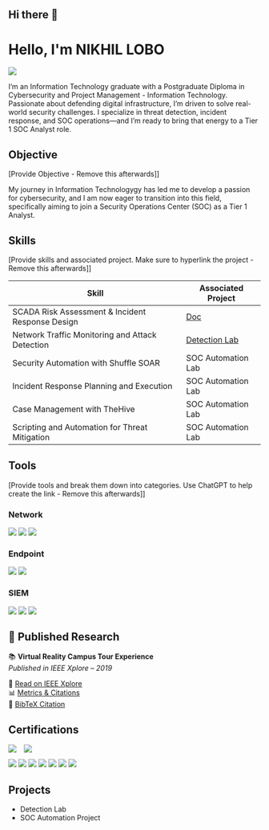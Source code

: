 ## Hi there 👋
# Hello, I'm NIKHIL LOBO
<a href="https://www.linkedin.com/in/nik-lobo-926179191/"><img src="https://img.shields.io/badge/-LinkedIn-0072b1?&style=for-the-badge&logo=linkedin&logoColor=white" /></a>

 I’m an Information Technology graduate with a Postgraduate Diploma in Cybersecurity and Project Management - Information Technology. Passionate about defending digital infrastructure, I’m driven to solve real-world security challenges. I specialize in threat detection, incident response, and SOC operations—and I’m ready to bring that energy to a Tier 1 SOC Analyst role.

## Objective
[Provide Objective - Remove this afterwards]]

My journey in Information Technologygy has led me to develop a passion for cybersecurity, and I am now eager to transition into this field, specifically aiming to join a Security Operations Center (SOC) as a Tier 1 Analyst.

## Skills
[Provide skills and associated project. Make sure to hyperlink the project - Remove this afterwards]]

| Skill                                         | Associated Project         |
|-----------------------------------------------|----------------------------|
| SCADA Risk Assessment & Incident Response Design          | <a href="https://github.com/NikSecOps/seascope-ir-playbook/blob/main/README.md">Doc</a>|
| Network Traffic Monitoring and Attack Detection | <a href="https://google.com">Detection Lab</a>|
| Security Automation with Shuffle SOAR         | SOC Automation Lab|
| Incident Response Planning and Execution      | SOC Automation Lab|
| Case Management with TheHive                  | SOC Automation Lab|
| Scripting and Automation for Threat Mitigation | SOC Automation Lab|

## Tools
[Provide tools and break them down into categories. Use ChatGPT to help create the link - Remove this afterwards]]

### Network
<div>
    <img src="https://img.shields.io/badge/-Wireshark-1679A7?&style=for-the-badge&logo=Wireshark&logoColor=white" />
    <img src="https://img.shields.io/badge/-Suricata-EF3B2D?&style=for-the-badge&logo=Suricata&logoColor=white" />
    <img src="https://img.shields.io/badge/-Zeek-777BB4?&style=for-the-badge&logo=Zeek&logoColor=white" />
</div>

### Endpoint
<div>
    <img src="https://img.shields.io/badge/-Microsoft_Defender_for_Endpoint-00A4EF?&style=for-the-badge&logo=Microsoft&logoColor=white" />
    <img src="https://img.shields.io/badge/-Velociraptor-4B275F?&style=for-the-badge&logo=Velociraptor&logoColor=white" />
</div>

### SIEM
<div>
    <img src="https://img.shields.io/badge/-Microsoft_Sentinel-0078D4?&style=for-the-badge&logo=Microsoft&logoColor=white" />
    <img src="https://img.shields.io/badge/-Splunk-000000?&style=for-the-badge&logo=Splunk&logoColor=white" />
    <img src="https://img.shields.io/badge/-Elastic-005571?&style=for-the-badge&logo=Elastic&logoColor=white" />
</div>

## 🔬 Published Research

📚 **Virtual Reality Campus Tour Experience**  
*Published in IEEE Xplore – 2019*

🔗 [Read on IEEE Xplore](https://ieeexplore.ieee.org/document/10104840)  
📊 [Metrics & Citations](https://ieeexplore.ieee.org/document/10104840/metrics)  
📄 [BibTeX Citation](https://doi.org/10.1109/ICIICT57330.2023.10104840)

## Certifications
<div style="margin-bottom: 10px;">
   <img src="https://img.shields.io/badge/PROJECT%20MANAGEMENT%20(IT)-SENECA%20COLLEGE-d32f2f?style=for-the-badge&logo=googleclassroom&logoColor=white" />
  &ensp;
  <img src="https://img.shields.io/badge/CYBERSECURITY%20DIPLOMA-YORK%20UNIVERSITY-1565c0?style=for-the-badge&logo=protonvpn&logoColor=white" />
</div>

<div>
<img src="https://img.shields.io/badge/Project_Management_(IT)-Seneca_College-d32f2f?style=for-the-badge&logo=googleclassroom&logoColor=white" />
<img src="https://img.shields.io/badge/Cybersecurity_Diploma-York_University-1565c0?style=for-the-badge&logo=protonvpn&logoColor=white" /> 
<img src="https://img.shields.io/badge/-Security%2B-FF0000?&style=for-the-badge&logo=CompTIA&logoColor=white" /> 
<img src="https://img.shields.io/badge/-Network%2B-007ACC?&style=for-the-badge&logo=CompTIA&logoColor=white" /> 
<img src="https://img.shields.io/badge/-A%2B-4D4D4D?&style=for-the-badge&logo=CompTIA&logoColor=white" />
<img src="https://img.shields.io/badge/-CDSA-006400?&style=for-the-badge&logoColor=white" /> 
<img src="https://img.shields.io/badge/-CCD-000080?&style=for-the-badge&logoColor=white" /> 
</div>

## Projects
- Detection Lab
- SOC Automation Project
